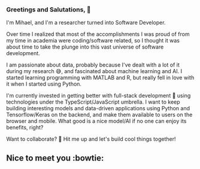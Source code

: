 ### Greetings and Salutations, 👋

I'm Mihael, and I'm a researcher turned into Software Developer. 

Over time I realized that most of the accomplishments I was proud of from my time in academia were coding/software related,
so I thought it was about time to take the plunge into this vast universe of software development.

I am passionate about data, probably because I've dealt with a lot of it during my research 😅, and fascinated about machine learning and AI.
I started learning programming with MATLAB and R, but really fell in love with it when I started using Python.

I'm currently invested in getting better with full-stack development 🌱 using technologies under the TypeScript/JavaScript umbrella. 
I want to keep building interesting models and data-driven applications using Python and Tensorflow/Keras on the backend, and make them available to users on the browser and mobile. What good is a nice model/AI if no one can enjoy its benefits, right?

Want to collaborate? 👯
Hit me up and let's build cool things together!

Nice to meet you :bowtie:
---
